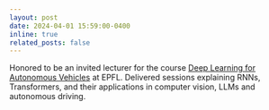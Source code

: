 ```yaml
---
layout: post
date: 2024-04-01 15:59:00-0400
inline: true
related_posts: false
---
```


Honored to be an invited lecturer for the course [Deep Learning for Autonomous Vehicles](https://edu.epfl.ch/coursebook/fr/deep-learning-for-autonomous-vehicles-CIVIL-459) at EPFL. Delivered sessions explaining RNNs, Transformers, and their applications in computer vision, LLMs and autonomous driving.
